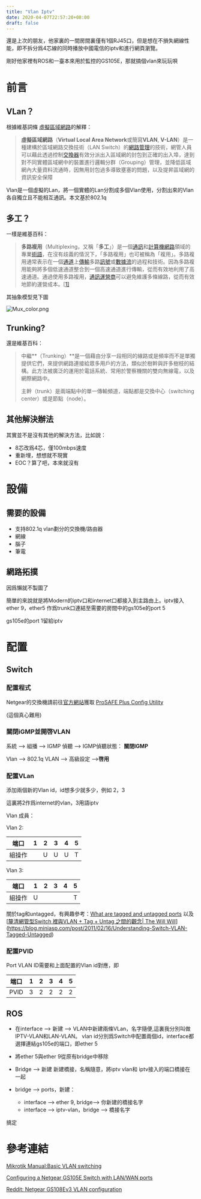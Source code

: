 ```yaml
---
title: "Vlan Iptv"
date: 2020-04-07T22:57:20+08:00
draft: false
---
```


還是上次的朋友，他家裏的一間房間裏僅有1個RJ45口，但是想在不損失網線性能，即不拆分爲4芯線的同時播放中國電信的iptv和進行網頁瀏覽。

剛好他家裡有ROS和一臺本來用於監控的GS105E，那就搞個vlan來玩玩唄

<!--more-->

# 前言

## VLan？

根據維基詞條 [虛擬區域網路](https://zh.wikipedia.org/zh-tw/%E8%99%9A%E6%8B%9F%E5%B1%80%E5%9F%9F%E7%BD%91)的解釋：

> **虛擬區域網路**（**Virtual Local Area Network**或簡寫**VLAN**, **V-LAN**）是一種建構於區域網路交換技術（LAN Switch）的[網路管理](https://zh.wikipedia.org/wiki/網絡管理)的技術，網管人員可以藉此透過控制[交換器](https://zh.wikipedia.org/wiki/交換器)有效分派出入區域網的封包到正確的出入埠，達到對不同實體區域網中的裝置進行邏輯分群（Grouping）管理，並降低區域網內大量資料流通時，因無用封包過多導致壅塞的問題，以及提昇區域網的資訊安全保障

Vlan是一個虛擬的Lan，將一個實體的Lan分割成多個Vlan使用，分割出來的Vlan各自獨立且不能相互通訊。本文基於802.1q

## 多工？

一樣是維基百科：

>**多路複用**（Multiplexing，又稱「**多工**」）是一個[通訊](https://zh.wikipedia.org/wiki/通信)和[計算機網路](https://zh.wikipedia.org/wiki/计算机网络)領域的專業[術語](https://zh.wikipedia.org/wiki/术语)，在沒有歧義的情況下，「多路複用」也可被稱為「複用」。多路複用通常表示在一個[通道](https://zh.wikipedia.org/wiki/信道)上[傳輸](https://zh.wikipedia.org/wiki/传输)多路[訊號](https://zh.wikipedia.org/wiki/信号)或[數據流](https://zh.wikipedia.org/w/index.php?title=数据流&action=edit&redlink=1)的過程和技術。因為多路複用能夠將多個低速通道整合到一個高速通道進行傳輸，從而有效地利用了高速通道。通過使用多路複用，[通訊運營商](https://zh.wikipedia.org/w/index.php?title=通信运营商&action=edit&redlink=1)可以避免維護多條線路，從而有效地節約運營成本。[[1\]](https://zh.wikipedia.org/zh-tw/多路复用#cite_note-1)

其抽象模型見下圖

![Mux_color.png](https://i.loli.net/2020/04/07/zaO2BEdXJQGsC3K.png)

## Trunking?

還是維基百科：

> 中繼**（Trunking）**是一個藉由分享一段相同的線路或是頻率而不是單獨提供它們，來提供網路連接給眾多用戶的方法，類似於樹幹與許多樹枝的結構。此方法被廣泛的運用於電話系統、常用於警察機關的雙向無線電，以及網際網路中。
>
> 主幹（trunk）是兩端點中的單一傳輸頻道，端點都是交換中心（switching center）或是節點（node）。

## 其他解決辦法

其實並不是沒有其他的解決方法，比如說：

- 8芯改爲4芯，僅100mbps速度
- 重新埋，想想就不現實
- EOC？算了吧，本來就沒有

# 設備

## 需要的設備

- 支持802.1q vlan劃分的交換機/路由器
- 網線
- 腦子
- 筆電

## 網路拓撲

因爲懶就不製圖了

簡單的來說就是將Modern的iptv口和internet口都接入到主路由上。iptv接入ether 9，ether5 作爲trunk口連結至需要的房間中的gs105e的port 5

gs105e的port 1留給iptv

# 配置

## Switch

### 配置程式

Netgear的交換機請前往[官方網站](https://www.netgear.com/support/product/GS105Ev2.aspx#docs)獲取 [ProSAFE Plus Config Utility](https://www.netgear.com/support/product/GS105Ev2.aspx#ProSAFE%20Plus%20Configuration%20Utility%20v2.7.7)

(這個真心難用)

### 關閉iGMP並開啓VLAN

系統 --> 組播 --> IGMP 偵聽 --> IGMP偵聽狀態： **關閉IGMP**

Vlan --> 802.1q VLAN --> 高級設定 -->**啓用** 

### 配置VLan

添加兩個新的Vlan id，id想多少就多少，例如 2，3

這裏將2作爲internet的vlan，3用語iptv

Vlan 成員：

Vlan 2:

| 端口   | 1    | 2    | 3    | 4    | 5    |
| ------ | ---- | ---- | ---- | ---- | ---- |
| 組操作 |      | U    | U    | U    | T    |

Vlan 3:

| 端口   | 1    | 2    | 3    | 4    | 5    |
| ------ | ---- | ---- | ---- | ---- | ---- |
| 組操作 | U    |      |      |      | T    |

關於tag和untagged，有興趣參考：[What are tagged and untagged ports](https://gtacknowledge.extremenetworks.com/articles/Q_A/What-are-tagged-and-untagged-ports) 以及 [[釐清網管型Switch 裡與VLAN + Tag + Untag 之間的觀念| The Will Will](https://blog.miniasp.com/post/2011/02/16/Understanding-Switch-VLAN-Tagged-Untagged)](https://blog.miniasp.com/post/2011/02/16/Understanding-Switch-VLAN-Tagged-Untagged)

### 配置PVID

Port VLAN ID需要和上面配置的Vlan id對應，即

| 端口 | 1    | 2    | 3    | 4    | 5    |
| ---- | ---- | ---- | ---- | ---- | ---- |
| PVID | 3    | 2    | 2    | 2    | 2    |

## ROS

- 在interface --> 新建 --> VLAN中新建兩條VLan，名字隨便,這裏我分別叫做IPTV-VLAN和LAN-VLAN。 vlan id分別爲Switch中配置兩個id，interface都選擇連結gs105e的端口，即ether 5 

- 將ether 5與ether 9從原有bridge中移除
- Bridge --> 新建 新建橋接，名稱隨意，將iptv vlan和 iptv接入的端口橋接在一起
- bridge --> ports，新建：
  - interface --> ether 9, bridge--> 你新建的橋接名字
  - interface --> iptv-vlan，bridge --> 橋接名字

搞定

# 參考連結

[Mikrotik Manual:Basic VLAN switching](https://wiki.mikrotik.com/wiki/Manual:Basic_VLAN_switching)

[Configuring a Netgear GS105E Switch with LAN/WAN ports](https://www.arednmesh.org/content/configuring-netgear-gs105e-switch-lanwan-ports)

[Reddit: Netgear GS108Ev3 VLAN configuration](https://www.reddit.com/r/homelab/comments/7mpxcm/netgear_gs108ev3_vlan_configuration/)